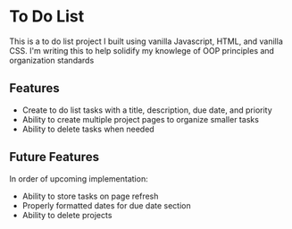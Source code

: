 # To Do List
This is a to do list project I built using vanilla Javascript, HTML, and vanilla CSS. I'm writing this to help solidify my knowlege of OOP principles and organization standards

## Features
* Create to do list tasks with a title, description, due date, and priority
* Ability to create multiple project pages to organize smaller tasks
* Ability to delete tasks when needed

## Future Features
In order of upcoming implementation:
* Ability to store tasks on page refresh
* Properly formatted dates for due date section
* Ability to delete projects